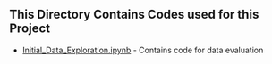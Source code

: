 ## This Directory Contains Codes used for this Project

- [Initial_Data_Exploration.ipynb](Initial_Data_Exploration.ipynb) - Contains code for data evaluation
